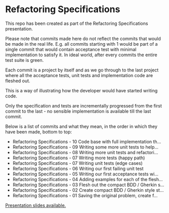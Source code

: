 # Refactoring Specifications

This repo has been created as part of the Refactoring Specifications presentation.

Please note that commits made here do not reflect the commits that would be made in the real life. E.g. all commits starting with 1 would be part of a single commit that would contain acceptance test with minimal implementation to satisfy it. In ideal world, after every commits the entire test suite is green.

Each commit is a project by itself and as we go through to the last project where all the acceptance tests, unit tests and implementation code are fleshed out.

This is a way of illustrating how the developer would have started writing code.

Only the specification and tests are incrementally progressed from the first commit to the last - no sensible implementation is available till the last commit.

Below is a list of commits and what they mean, in the order in which they have been made, bottom to top:

* Refactoring Specifications - 10 Code base with full implementation th…
* Refactoring Specifications - 09 Writing some more unit tests to help…
* Refactoring Specifications - 08 Writing more unit tests and refactori…
* Refactoring Specifications - 07 Writing more tests (happy path)
* Refactoring Specifications - 07 Writing unit tests (edge cases)
* Refactoring Specifications - 06 Writing our first failing unit test
* Refactoring Specifications - 05 Writing our first acceptance tests wi…
* Refactoring Specifications - 04 Adding examples for each of the flesh…
* Refactoring Specifications - 03 Flesh out the compact BDD / Gherkin s…
* Refactoring Specifications - 02 Create compact BDD / Gherkin style st…
* Refactoring Specifications - 01 Saving the original problem, create f…

[Presentation slides available.](http://www.slideshare.net/neomatrix369/refactoring-specifications)
